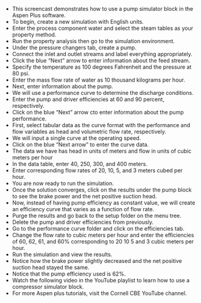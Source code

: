 - This screencast demonstrates how to use a pump simulator block in the Aspen Plus software. 
- To begin, create a new simulation with English units.
- Enter the process component water and select the steam tables as your property method.
- Run the property analysis then go to the simulation environment. 
- Under the pressure changers tab, create a pump.
- Connect the inlet and outlet streams and label everything appropriately.
- Click the blue “Next” arrow to enter information about the feed stream. 
- Specify the temperature as 100 degrees Fahrenheit and the pressure at 80 psi.
- Enter the mass flow rate of water as 10 thousand kilograms per hour.
- Next, enter information about the pump.
- We will use a performance curve to determine the discharge conditions. 
- Enter the pump and driver efficiencies at 60 and 90 percent, respectively.
- Click on the blue “Next” arrow cto enter information about the pump performance.
- First, select tabular data as the curve format with the performance and flow variables as head and volumetric flow rate, respectively. 
- We will input a single curve at the operating speed. 
- Click on the blue “Next arrow” to enter the curve data.
- The data we have has head in units of meters and flow in units of cubic meters per hour 
- In the data table, enter 40, 250, 300, and 400 meters.
- Enter corresponding flow rates of 20, 10, 5, and 3 meters cubed per hour.
- You are now ready to run the simulation.
- Once the solution converges, click on the results under the pump block to see the brake power and the net positive suction head.
- Now, instead of having pump efficiency as constant value, we will create an efficiency curve that varies as a function of flow rate.
- Purge the results and go back to the setup folder on the menu tree.
- Delete the pump and driver efficiencies from previously.
- Go to the performance curve folder and click on the efficiencies tab.
- Change the flow rate to cubic meters per hour and enter the efficiencies of 60, 62, 61, and 60% corresponding to 20 10 5 and 3 cubic meters per hour.
- Run the simulation and view the results.
- Notice how the brake power slightly decreased and the net positive suction head stayed the same.
- Notice that the pump efficiency used is 62%.
- Watch the following video in the YouTube playlist to learn how to use a compressor simulator block.
- For more Aspen plus tutorials, visit the Cornell CBE YouTube channel.
